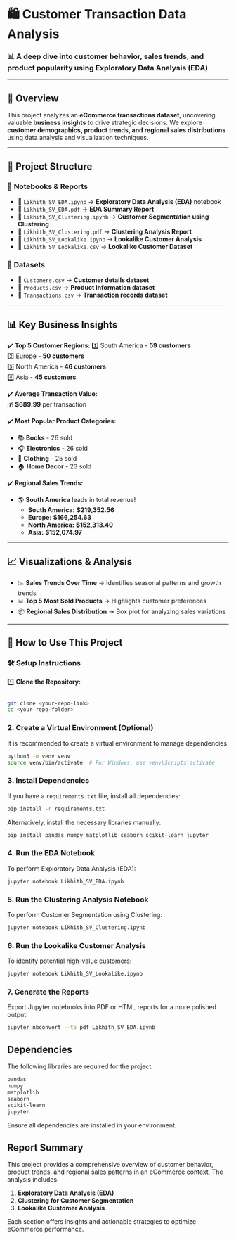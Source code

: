 # 🛍️ **Customer Transaction Data Analysis** 
### 📊 **A deep dive into customer behavior, sales trends, and product popularity using Exploratory Data Analysis (EDA)**

---

## 📖 **Overview**

This project analyzes an **eCommerce transactions dataset**, uncovering valuable **business insights** to drive strategic decisions. We explore **customer demographics, product trends, and regional sales distributions** using data analysis and visualization techniques.

---

## 📂 **Project Structure**

### 📁 **Notebooks & Reports**
- 📒 `Likhith_SV_EDA.ipynb` → **Exploratory Data Analysis (EDA)** notebook
- 📜 `Likhith_SV_EDA.pdf` → **EDA Summary Report**
- 📒 `Likhith_SV_Clustering.ipynb` → **Customer Segmentation using Clustering**
- 📜 `Likhith_SV_Clustering.pdf` → **Clustering Analysis Report**
- 📒 `Likhith_SV_Lookalike.ipynb` → **Lookalike Customer Analysis**
- 📜 `Likhith_SV_Lookalike.csv` → **Lookalike Customer Dataset**

### 📁 **Datasets**
- 📄 `Customers.csv` → **Customer details dataset**
- 📄 `Products.csv` → **Product information dataset**
- 📄 `Transactions.csv` → **Transaction records dataset**

---

## 📊 **Key Business Insights**

✔️ **Top 5 Customer Regions:**
1️⃣ South America - **59 customers**  
2️⃣ Europe - **50 customers**  
3️⃣ North America - **46 customers**  
4️⃣ Asia - **45 customers**

✔️ **Average Transaction Value:**  
💰 **$689.99** per transaction

✔️ **Most Popular Product Categories:**
- 📚 **Books** - 26 sold
- 🎧 **Electronics** - 26 sold
- 👕 **Clothing** - 25 sold
- 🏠 **Home Decor** - 23 sold

✔️ **Regional Sales Trends:**
- 🌎 **South America** leads in total revenue!  
  - **South America:** **$219,352.56**
  - **Europe:** **$166,254.63**
  - **North America:** **$152,313.40**
  - **Asia:** **$152,074.97**

---

## 📈 **Visualizations & Analysis**

- 📉 **Sales Trends Over Time** → Identifies seasonal patterns and growth trends
- 📊 **Top 5 Most Sold Products** → Highlights customer preferences
- 📦 **Regional Sales Distribution** → Box plot for analyzing sales variations

---

## 🚀 **How to Use This Project**

### 🛠️ **Setup Instructions**

1️⃣ **Clone the Repository:**
```bash

git clone <your-repo-link>
cd <your-repo-folder>
```

### 2. Create a Virtual Environment (Optional)
It is recommended to create a virtual environment to manage dependencies.

```bash
python3 -m venv venv
source venv/bin/activate  # For Windows, use venv\Scripts\activate
```

### 3. Install Dependencies
If you have a `requirements.txt` file, install all dependencies:

```bash
pip install -r requirements.txt
```

Alternatively, install the necessary libraries manually:

```bash
pip install pandas numpy matplotlib seaborn scikit-learn jupyter
```

### 4. Run the EDA Notebook
To perform Exploratory Data Analysis (EDA):

```bash
jupyter notebook Likhith_SV_EDA.ipynb
```

### 5. Run the Clustering Analysis Notebook
To perform Customer Segmentation using Clustering:

```bash
jupyter notebook Likhith_SV_Clustering.ipynb
```

### 6. Run the Lookalike Customer Analysis
To identify potential high-value customers:

```bash
jupyter notebook Likhith_SV_Lookalike.ipynb
```

### 7. Generate the Reports
Export Jupyter notebooks into PDF or HTML reports for a more polished output:

```bash
jupyter nbconvert --to pdf Likhith_SV_EDA.ipynb
```

## Dependencies
The following libraries are required for the project:

```txt
pandas
numpy
matplotlib
seaborn
scikit-learn
jupyter
```

Ensure all dependencies are installed in your environment.

## Report Summary
This project provides a comprehensive overview of customer behavior, product trends, and regional sales patterns in an eCommerce context. The analysis includes:

1. **Exploratory Data Analysis (EDA)**
2. **Clustering for Customer Segmentation**
3. **Lookalike Customer Analysis**

Each section offers insights and actionable strategies to optimize eCommerce performance.




